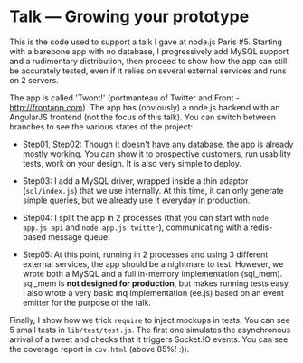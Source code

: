 Talk — Growing your prototype
=============================

This is the code used to support a talk I gave at node.js Paris #5. Starting with a barebone app with no database, I progressively add MySQL support and a rudimentary distribution, then proceed to show how the app can still be accurately tested, even if it relies on several external services and runs on 2 servers.

The app is called 'Twont!' (portmanteau of Twitter and Front - http://frontapp.com). The app has (obviously) a node.js backend with an AngularJS frontend (not the focus of this talk). You can switch between branches to see the various states of the project:

* Step01, Step02: Though it doesn't have any database, the app is already mostly working. You can show it to prospective customers, run usability tests, work on your design. It is also very simple to deploy.

* Step03: I add a MySQL driver, wrapped inside a thin adaptor (`sql/index.js`) that we use internally. At this time, it can only generate simple queries, but we already use it everyday in production.

* Step04: I split the app in 2 processes (that you can start with `node app.js api` and `node app.js twitter`), communicating with a redis-based message queue.

* Step05: At this point, running in 2 processes and using 3 different external services, the app should be a nightmare to test. However, we wrote both a MySQL and a full in-memory implementation (sql_mem). sql_mem is **not designed for production**, but makes running tests easy. I also wrote a very basic mq implementation (ee.js) based on an event emitter for the purpose of the talk.

Finally, I show how we trick `require` to inject mockups in tests. You can see 5 small tests in `lib/test/test.js`. The first one simulates the asynchronous arrival of a tweet and checks that it triggers Socket.IO events. You can see the coverage report in `cov.html` (above 85%! :)).